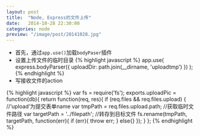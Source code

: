 ```yaml
---
layout: post
title:  "Node, Express的文件上传"
date:   2014-10-28 22:30:00
categories: node
preview: "/image/post/20141028.jpg"
---
```


* 首先，通过`app.use()`加载`bodyPaser`插件
* 设置上传文件的临时目录
{% highlight javascript %}
app.use(
    express.bodyParser({
        uploadDir: path.join(__dirname, 'uploadtmp')
    })
);
{% endhighlight %}
* 写接收文件的action

{% highlight javascript %}
var fs = require('fs');
exports.uploadPic = function(db){
    return function(req, res){
    if (req.files && req.files.upload) {    //‘upload’为提交表单name
        var tmpPath = req.files.upload.path; //获取临时文件路径
        var targetPath = '../filepath';    //转存到目标文件
        fs.rename(tmpPath, targetPath, function(err){
            if (err){
                throw err;
            } else{}
        });
    }
};
{% endhighlight %}